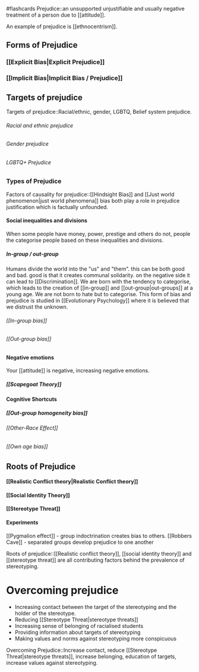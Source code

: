 #flashcards 
Prejudice::an unsupported unjustifiable and usually negative treatment of a person due to [[attitude]].
<!--SR:!2023-11-05,1,230-->

An example of prejudice is [[ethnocentrism]]. 

## Forms of Prejudice
### [[Explicit Bias|Explicit Prejudice]]
### [[Implicit Bias|Implicit Bias / Prejudice]]

## Targets of prejudice

Targets of prejudice::Racial/ethnic, gender, LGBTQ, Belief system prejudice.
###### Racial and ethnic prejudice
###### Gender prejudice
###### LGBTQ+ Prejudice

### Types of Prejudice
Factors of causality for prejudice::[[Hindsight Bias]] and [[Just world phenomenon|just world phenomena]] bias both play a role in prejudice justification which is factually unfounded.
<!--SR:!2023-11-07,3,250-->
#### Social inequalities and divisions
When some people have money, power, prestige and others do not, people the categorise people based on these inequalities and divisions. 
##### In-group / out-group
Humans divide the world into the "us" and "them". this can be both good and bad. good is that it creates communal solidarity. on the negative side it can lead to [[Discrimination]]. We are born with the tendency to categorise, which leads to the creation of [[in-group]] and [[out-group|out-groups]] at a young age. We are not born to hate but to categorise. This form of bias and prejudice is studied in [[Evolutionary Psychology]] where it is believed that we distrust the unknown.
###### [[In-group bias]]
###### [[Out-group bias]]

#### Negative emotions
Your [[attitude]] is negative, increasing negative emotions.
##### [[Scapegoat Theory]]

#### Cognitive Shortcuts
##### [[Out-group homogeneity bias]]
###### [[Other-Race Effect]]
###### [[Own age bias]]

## Roots of Prejudice
#### [[Realistic Conflict theory|Realistic Conflict theory]]

#### [[Social Identity Theory]]

#### [[Stereotype Threat]]

#### Experiments
[[Pygmalion effect]] - group indoctrination creates bias to others.
[[Robbers Cave]] - separated groups develop prejudice to one another

Roots of prejudice::[[Realistic conflict theory]], [[social identity theory]] and [[stereotype threat]] are all contributing factors behind the prevalence of stereotyping.
# Overcoming prejudice
* Increasing contact between the target of the stereotyping and the holder of the stereotype. 
* Reducing [[Stereotype Threat|stereotype threats]]
* Increasing sense of belonging of racialised students
* Providing information about targets of stereotyping
* Making values and norms against stereotyping more conspicuous

Overcoming Prejudice::Increase contact, reduce [[Stereotype Threat|stereotype threats]], increase belonging, education of targets, increase values against stereotyping.